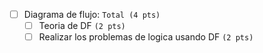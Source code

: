   
* [ ] Diagrama de flujo: `Total (4 pts)`
  * [ ] Teoria de DF `(2 pts)`
  * [ ] Realizar los problemas de logica usando DF `(2 pts)`